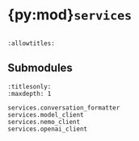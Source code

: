 # {py:mod}`services`

```{py:module} services
```

```{autodoc2-docstring} services
:allowtitles:
```

## Submodules

```{toctree}
:titlesonly:
:maxdepth: 1

services.conversation_formatter
services.model_client
services.nemo_client
services.openai_client
```
